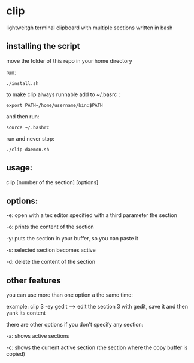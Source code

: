 # clip
lightweitgh terminal clipboard with multiple sections written in bash


## installing the script

move the folder of this repo in your home directory

run:

~~~
./install.sh
~~~


to make clip always runnable
add to ~/.basrc :

~~~
export PATH=/home/username/bin:$PATH
~~~

and then run:

~~~
source ~/.bashrc
~~~


run and never stop:

~~~
./clip-daemon.sh
~~~


## usage:
clip [number of the section] [options]


## options:

-e: open with a tex editor specified with a third parameter the section

-o: prints the content of the section

-y: puts the section in your buffer, so you can paste it

-s: selected section becomes active

-d: delete the content of the section


## other features

you can use more than one option a the same time:

example: clip 3 -ey gedit --> edit the section 3 with gedit, save it and then yank its content


there are other options if you don't specify any section:

-a: shows active sections

-c: shows the current active section (the section where the copy buffer is copied)

